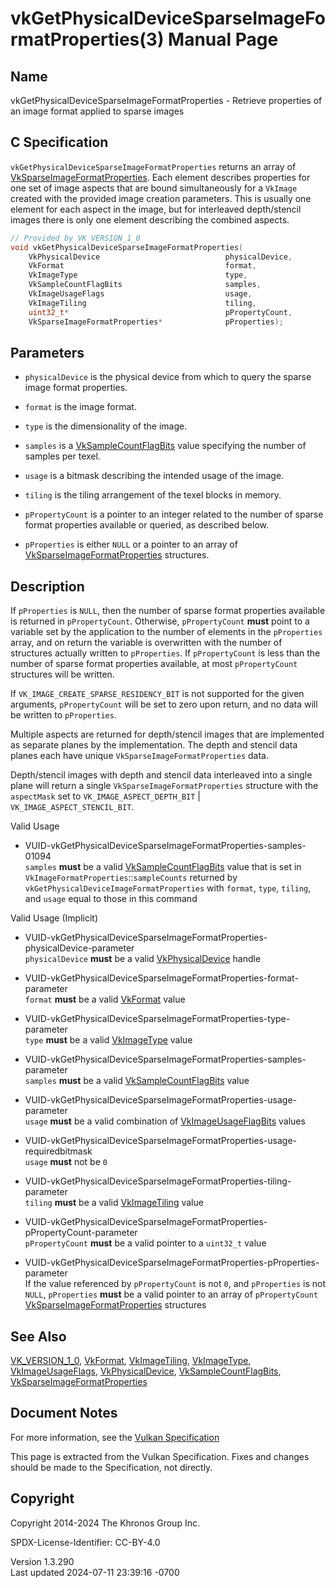 # vkGetPhysicalDeviceSparseImageFormatProperties(3) Manual Page

## Name

vkGetPhysicalDeviceSparseImageFormatProperties - Retrieve properties of
an image format applied to sparse images



## <a href="#_c_specification" class="anchor"></a>C Specification

`vkGetPhysicalDeviceSparseImageFormatProperties` returns an array of
[VkSparseImageFormatProperties](https://registry.khronos.org/vulkan/specs/1.3-extensions/man/html/VkSparseImageFormatProperties.html).
Each element describes properties for one set of image aspects that are
bound simultaneously for a `VkImage` created with the provided image
creation parameters. This is usually one element for each aspect in the
image, but for interleaved depth/stencil images there is only one
element describing the combined aspects.

``` c
// Provided by VK_VERSION_1_0
void vkGetPhysicalDeviceSparseImageFormatProperties(
    VkPhysicalDevice                            physicalDevice,
    VkFormat                                    format,
    VkImageType                                 type,
    VkSampleCountFlagBits                       samples,
    VkImageUsageFlags                           usage,
    VkImageTiling                               tiling,
    uint32_t*                                   pPropertyCount,
    VkSparseImageFormatProperties*              pProperties);
```

## <a href="#_parameters" class="anchor"></a>Parameters

- `physicalDevice` is the physical device from which to query the sparse
  image format properties.

- `format` is the image format.

- `type` is the dimensionality of the image.

- `samples` is a [VkSampleCountFlagBits](https://registry.khronos.org/vulkan/specs/1.3-extensions/man/html/VkSampleCountFlagBits.html)
  value specifying the number of samples per texel.

- `usage` is a bitmask describing the intended usage of the image.

- `tiling` is the tiling arrangement of the texel blocks in memory.

- `pPropertyCount` is a pointer to an integer related to the number of
  sparse format properties available or queried, as described below.

- `pProperties` is either `NULL` or a pointer to an array of
  [VkSparseImageFormatProperties](https://registry.khronos.org/vulkan/specs/1.3-extensions/man/html/VkSparseImageFormatProperties.html)
  structures.

## <a href="#_description" class="anchor"></a>Description

If `pProperties` is `NULL`, then the number of sparse format properties
available is returned in `pPropertyCount`. Otherwise, `pPropertyCount`
**must** point to a variable set by the application to the number of
elements in the `pProperties` array, and on return the variable is
overwritten with the number of structures actually written to
`pProperties`. If `pPropertyCount` is less than the number of sparse
format properties available, at most `pPropertyCount` structures will be
written.

If `VK_IMAGE_CREATE_SPARSE_RESIDENCY_BIT` is not supported for the given
arguments, `pPropertyCount` will be set to zero upon return, and no data
will be written to `pProperties`.

Multiple aspects are returned for depth/stencil images that are
implemented as separate planes by the implementation. The depth and
stencil data planes each have unique `VkSparseImageFormatProperties`
data.

Depth/stencil images with depth and stencil data interleaved into a
single plane will return a single `VkSparseImageFormatProperties`
structure with the `aspectMask` set to `VK_IMAGE_ASPECT_DEPTH_BIT` \|
`VK_IMAGE_ASPECT_STENCIL_BIT`.

Valid Usage

- <a
  href="#VUID-vkGetPhysicalDeviceSparseImageFormatProperties-samples-01094"
  id="VUID-vkGetPhysicalDeviceSparseImageFormatProperties-samples-01094"></a>
  VUID-vkGetPhysicalDeviceSparseImageFormatProperties-samples-01094  
  `samples` **must** be a valid
  [VkSampleCountFlagBits](https://registry.khronos.org/vulkan/specs/1.3-extensions/man/html/VkSampleCountFlagBits.html) value that is set
  in `VkImageFormatProperties`::`sampleCounts` returned by
  `vkGetPhysicalDeviceImageFormatProperties` with `format`, `type`,
  `tiling`, and `usage` equal to those in this command

Valid Usage (Implicit)

- <a
  href="#VUID-vkGetPhysicalDeviceSparseImageFormatProperties-physicalDevice-parameter"
  id="VUID-vkGetPhysicalDeviceSparseImageFormatProperties-physicalDevice-parameter"></a>
  VUID-vkGetPhysicalDeviceSparseImageFormatProperties-physicalDevice-parameter  
  `physicalDevice` **must** be a valid
  [VkPhysicalDevice](https://registry.khronos.org/vulkan/specs/1.3-extensions/man/html/VkPhysicalDevice.html) handle

- <a
  href="#VUID-vkGetPhysicalDeviceSparseImageFormatProperties-format-parameter"
  id="VUID-vkGetPhysicalDeviceSparseImageFormatProperties-format-parameter"></a>
  VUID-vkGetPhysicalDeviceSparseImageFormatProperties-format-parameter  
  `format` **must** be a valid [VkFormat](https://registry.khronos.org/vulkan/specs/1.3-extensions/man/html/VkFormat.html) value

- <a
  href="#VUID-vkGetPhysicalDeviceSparseImageFormatProperties-type-parameter"
  id="VUID-vkGetPhysicalDeviceSparseImageFormatProperties-type-parameter"></a>
  VUID-vkGetPhysicalDeviceSparseImageFormatProperties-type-parameter  
  `type` **must** be a valid [VkImageType](https://registry.khronos.org/vulkan/specs/1.3-extensions/man/html/VkImageType.html) value

- <a
  href="#VUID-vkGetPhysicalDeviceSparseImageFormatProperties-samples-parameter"
  id="VUID-vkGetPhysicalDeviceSparseImageFormatProperties-samples-parameter"></a>
  VUID-vkGetPhysicalDeviceSparseImageFormatProperties-samples-parameter  
  `samples` **must** be a valid
  [VkSampleCountFlagBits](https://registry.khronos.org/vulkan/specs/1.3-extensions/man/html/VkSampleCountFlagBits.html) value

- <a
  href="#VUID-vkGetPhysicalDeviceSparseImageFormatProperties-usage-parameter"
  id="VUID-vkGetPhysicalDeviceSparseImageFormatProperties-usage-parameter"></a>
  VUID-vkGetPhysicalDeviceSparseImageFormatProperties-usage-parameter  
  `usage` **must** be a valid combination of
  [VkImageUsageFlagBits](https://registry.khronos.org/vulkan/specs/1.3-extensions/man/html/VkImageUsageFlagBits.html) values

- <a
  href="#VUID-vkGetPhysicalDeviceSparseImageFormatProperties-usage-requiredbitmask"
  id="VUID-vkGetPhysicalDeviceSparseImageFormatProperties-usage-requiredbitmask"></a>
  VUID-vkGetPhysicalDeviceSparseImageFormatProperties-usage-requiredbitmask  
  `usage` **must** not be `0`

- <a
  href="#VUID-vkGetPhysicalDeviceSparseImageFormatProperties-tiling-parameter"
  id="VUID-vkGetPhysicalDeviceSparseImageFormatProperties-tiling-parameter"></a>
  VUID-vkGetPhysicalDeviceSparseImageFormatProperties-tiling-parameter  
  `tiling` **must** be a valid [VkImageTiling](https://registry.khronos.org/vulkan/specs/1.3-extensions/man/html/VkImageTiling.html) value

- <a
  href="#VUID-vkGetPhysicalDeviceSparseImageFormatProperties-pPropertyCount-parameter"
  id="VUID-vkGetPhysicalDeviceSparseImageFormatProperties-pPropertyCount-parameter"></a>
  VUID-vkGetPhysicalDeviceSparseImageFormatProperties-pPropertyCount-parameter  
  `pPropertyCount` **must** be a valid pointer to a `uint32_t` value

- <a
  href="#VUID-vkGetPhysicalDeviceSparseImageFormatProperties-pProperties-parameter"
  id="VUID-vkGetPhysicalDeviceSparseImageFormatProperties-pProperties-parameter"></a>
  VUID-vkGetPhysicalDeviceSparseImageFormatProperties-pProperties-parameter  
  If the value referenced by `pPropertyCount` is not `0`, and
  `pProperties` is not `NULL`, `pProperties` **must** be a valid pointer
  to an array of `pPropertyCount`
  [VkSparseImageFormatProperties](https://registry.khronos.org/vulkan/specs/1.3-extensions/man/html/VkSparseImageFormatProperties.html)
  structures

## <a href="#_see_also" class="anchor"></a>See Also

[VK_VERSION_1_0](https://registry.khronos.org/vulkan/specs/1.3-extensions/man/html/VK_VERSION_1_0.html), [VkFormat](https://registry.khronos.org/vulkan/specs/1.3-extensions/man/html/VkFormat.html),
[VkImageTiling](https://registry.khronos.org/vulkan/specs/1.3-extensions/man/html/VkImageTiling.html), [VkImageType](https://registry.khronos.org/vulkan/specs/1.3-extensions/man/html/VkImageType.html),
[VkImageUsageFlags](https://registry.khronos.org/vulkan/specs/1.3-extensions/man/html/VkImageUsageFlags.html),
[VkPhysicalDevice](https://registry.khronos.org/vulkan/specs/1.3-extensions/man/html/VkPhysicalDevice.html),
[VkSampleCountFlagBits](https://registry.khronos.org/vulkan/specs/1.3-extensions/man/html/VkSampleCountFlagBits.html),
[VkSparseImageFormatProperties](https://registry.khronos.org/vulkan/specs/1.3-extensions/man/html/VkSparseImageFormatProperties.html)

## <a href="#_document_notes" class="anchor"></a>Document Notes

For more information, see the <a
href="https://registry.khronos.org/vulkan/specs/1.3-extensions/html/vkspec.html#vkGetPhysicalDeviceSparseImageFormatProperties"
target="_blank" rel="noopener">Vulkan Specification</a>

This page is extracted from the Vulkan Specification. Fixes and changes
should be made to the Specification, not directly.

## <a href="#_copyright" class="anchor"></a>Copyright

Copyright 2014-2024 The Khronos Group Inc.

SPDX-License-Identifier: CC-BY-4.0

Version 1.3.290  
Last updated 2024-07-11 23:39:16 -0700
